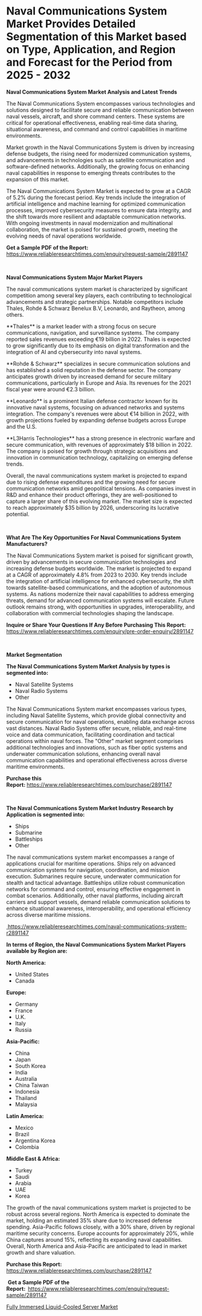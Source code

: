 <p><h1>Naval Communications System Market Provides Detailed Segmentation of this Market based on Type, Application, and Region and Forecast for the Period from 2025 - 2032</h1></p><p><strong>Naval Communications System Market Analysis and Latest Trends</strong></p>
<p><p>The Naval Communications System encompasses various technologies and solutions designed to facilitate secure and reliable communication between naval vessels, aircraft, and shore command centers. These systems are critical for operational effectiveness, enabling real-time data sharing, situational awareness, and command and control capabilities in maritime environments.</p><p>Market growth in the Naval Communications System is driven by increasing defense budgets, the rising need for modernized communication systems, and advancements in technologies such as satellite communication and software-defined networks. Additionally, the growing focus on enhancing naval capabilities in response to emerging threats contributes to the expansion of this market.</p><p>The Naval Communications System Market is expected to grow at a CAGR of 5.2% during the forecast period. Key trends include the integration of artificial intelligence and machine learning for optimized communication processes, improved cybersecurity measures to ensure data integrity, and the shift towards more resilient and adaptable communication networks. With ongoing investments in naval modernization and multinational collaboration, the market is poised for sustained growth, meeting the evolving needs of naval operations worldwide.</p></p>
<p><strong>Get a Sample PDF of the Report:&nbsp;</strong> <a href="https://www.reliableresearchtimes.com/enquiry/request-sample/2891147?utm_campaign=3033&utm_medium=2&utm_source=Github&utm_content=ia&utm_term=14032025&utm_id=naval-communications-system">https://www.reliableresearchtimes.com/enquiry/request-sample/2891147</a></p>
<p>&nbsp;</p>
<p><strong>Naval Communications System Major Market Players</strong></p>
<p><p>The naval communications system market is characterized by significant competition among several key players, each contributing to technological advancements and strategic partnerships. Notable competitors include Thales, Rohde & Schwarz Benelux B.V, Leonardo, and Raytheon, among others.</p><p>**Thales** is a market leader with a strong focus on secure communications, navigation, and surveillance systems. The company reported sales revenues exceeding €19 billion in 2022. Thales is expected to grow significantly due to its emphasis on digital transformation and the integration of AI and cybersecurity into naval systems.</p><p>**Rohde & Schwarz** specializes in secure communication solutions and has established a solid reputation in the defense sector. The company anticipates growth driven by increased demand for secure military communications, particularly in Europe and Asia. Its revenues for the 2021 fiscal year were around €2.3 billion.</p><p>**Leonardo** is a prominent Italian defense contractor known for its innovative naval systems, focusing on advanced networks and systems integration. The company's revenues were about €14 billion in 2022, with growth projections fueled by expanding defense budgets across Europe and the U.S.</p><p>**L3Harris Technologies** has a strong presence in electronic warfare and secure communication, with revenues of approximately $18 billion in 2022. The company is poised for growth through strategic acquisitions and innovation in communication technology, capitalizing on emerging defense trends.</p><p>Overall, the naval communications system market is projected to expand due to rising defense expenditures and the growing need for secure communication networks amid geopolitical tensions. As companies invest in R&D and enhance their product offerings, they are well-positioned to capture a larger share of this evolving market. The market size is expected to reach approximately $35 billion by 2026, underscoring its lucrative potential.</p></p>
<p>&nbsp;</p>
<p><strong>What Are The Key Opportunities For Naval Communications System Manufacturers?</strong></p>
<p><p>The Naval Communications System market is poised for significant growth, driven by advancements in secure communication technologies and increasing defense budgets worldwide. The market is projected to expand at a CAGR of approximately 4.8% from 2023 to 2030. Key trends include the integration of artificial intelligence for enhanced cybersecurity, the shift towards satellite-based communications, and the adoption of autonomous systems. As nations modernize their naval capabilities to address emerging threats, demand for advanced communication systems will escalate. Future outlook remains strong, with opportunities in upgrades, interoperability, and collaboration with commercial technologies shaping the landscape.</p></p>
<p><strong>Inquire or Share Your Questions If Any Before Purchasing This Report:</strong> <a href="https://www.reliableresearchtimes.com/enquiry/pre-order-enquiry/2891147?utm_campaign=3033&utm_medium=2&utm_source=Github&utm_content=ia&utm_term=14032025&utm_id=naval-communications-system">https://www.reliableresearchtimes.com/enquiry/pre-order-enquiry/2891147</a></p>
<p>&nbsp;</p>
<p><strong>Market Segmentation</strong></p>
<p><strong>The Naval Communications System Market Analysis by types is segmented into:</strong></p>
<p><ul><li>Naval Satellite Systems</li><li>Naval Radio Systems</li><li>Other</li></ul></p>
<p><p>The Naval Communications System market encompasses various types, including Naval Satellite Systems, which provide global connectivity and secure communication for naval operations, enabling data exchange across vast distances. Naval Radio Systems offer secure, reliable, and real-time voice and data communication, facilitating coordination and tactical operations within naval forces. The "Other" market segment comprises additional technologies and innovations, such as fiber optic systems and underwater communication solutions, enhancing overall naval communication capabilities and operational effectiveness across diverse maritime environments.</p></p>
<p><strong>Purchase this Report:&nbsp;</strong><a href="https://www.reliableresearchtimes.com/purchase/2891147?utm_campaign=3033&utm_medium=2&utm_source=Github&utm_content=ia&utm_term=14032025&utm_id=naval-communications-system">https://www.reliableresearchtimes.com/purchase/2891147</a></p>
<p>&nbsp;</p>
<p><strong>The Naval Communications System Market Industry Research by Application is segmented into:</strong></p>
<p><ul><li>Ships</li><li>Submarine</li><li>Battleships</li><li>Other</li></ul></p>
<p><p>The naval communications system market encompasses a range of applications crucial for maritime operations. Ships rely on advanced communication systems for navigation, coordination, and mission execution. Submarines require secure, underwater communication for stealth and tactical advantage. Battleships utilize robust communication networks for command and control, ensuring effective engagement in combat scenarios. Additionally, other naval platforms, including aircraft carriers and support vessels, demand reliable communication solutions to enhance situational awareness, interoperability, and operational efficiency across diverse maritime missions.</p></p>
<p><a href="https://www.reliableresearchtimes.com/naval-communications-system-r2891147?utm_campaign=3033&utm_medium=2&utm_source=Github&utm_content=ia&utm_term=14032025&utm_id=naval-communications-system">&nbsp;https://www.reliableresearchtimes.com/naval-communications-system-r2891147</a></p>
<p><strong>In terms of Region, the Naval Communications System Market Players available by Region are:</strong></p>
<p>
    <p> <strong> North America: </strong>
        <ul>
            <li>United States</li>
            <li>Canada</li>
        </ul>
        </p> 
    <p> <strong> Europe: </strong>
        <ul>
            <li>Germany</li>
            <li>France</li>
            <li>U.K.</li>
            <li>Italy</li>
            <li>Russia</li>
        </ul>
        </p> 
    <p> <strong> Asia-Pacific: </strong>
        <ul>
            <li>China</li>
            <li>Japan</li>
            <li>South Korea</li>
            <li>India</li>
            <li>Australia</li>
            <li>China Taiwan</li>
            <li>Indonesia</li>
            <li>Thailand</li>
            <li>Malaysia</li>
        </ul>
        </p> 
    <p> <strong> Latin America: </strong>
        <ul>
            <li>Mexico</li>
            <li>Brazil</li>
            <li>Argentina Korea</li>
            <li>Colombia</li>
        </ul>
        </p> 
    <p> <strong> Middle East & Africa: </strong>
        <ul>
            <li>Turkey</li>
            <li>Saudi</li>
            <li>Arabia</li>
            <li>UAE</li>
            <li>Korea</li>
        </ul>
    </p>
    </p>
<p><p>The growth of the naval communications system market is projected to be robust across several regions. North America is expected to dominate the market, holding an estimated 35% share due to increased defense spending. Asia-Pacific follows closely, with a 30% share, driven by regional maritime security concerns. Europe accounts for approximately 20%, while China captures around 15%, reflecting its expanding naval capabilities. Overall, North America and Asia-Pacific are anticipated to lead in market growth and share valuation.</p></p>
<p><strong>Purchase this Report: </strong><a href="https://www.reliableresearchtimes.com/purchase/2891147?utm_campaign=3033&utm_medium=2&utm_source=Github&utm_content=ia&utm_term=14032025&utm_id=naval-communications-system">https://www.reliableresearchtimes.com/purchase/2891147</a></p>
<p>&nbsp;<strong>Get a Sample PDF of the Report:&nbsp;&nbsp;</strong><a href="https://www.reliableresearchtimes.com/enquiry/request-sample/2891147?utm_campaign=3033&utm_medium=2&utm_source=Github&utm_content=ia&utm_term=14032025&utm_id=naval-communications-system">https://www.reliableresearchtimes.com/enquiry/request-sample/2891147</a></p>
<p><strong></strong></p>
<p><p><a href="https://github.com/memorirummy/Market-Research-Report-List-1/blob/main/fully-immersed-liquid-cooled-server-market.md?utm_campaign=3033&utm_medium=2&utm_source=Github&utm_content=ia&utm_term=14032025&utm_id=naval-communications-system">Fully Immersed Liquid-Cooled Server Market</a></p></p>
